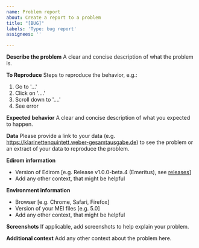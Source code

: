 ```yaml
---
name: Problem report
about: Create a report to a problem
title: "[BUG]"
labels: 'Type: bug report'
assignees: ''

---
```


**Describe the problem**
A clear and concise description of what the problem is.

**To Reproduce**
Steps to reproduce the behavior, e.g.:
1. Go to '...'
2. Click on '....'
3. Scroll down to '....'
4. See error

**Expected behavior**
A clear and concise description of what you expected to happen.

**Data**
Please provide a link to your data (e.g. https://klarinettenquintett.weber-gesamtausgabe.de) to see the problem or an extract of your data to reproduce the problem.

**Edirom information**
 - Version of Edirom [e.g. Release v1.0.0-beta.4 (Emeritus), see [releases](https://github.com/Edirom/Edirom-Online/releases)]
 - Add any other context, that might be helpful

**Environment information**
- Browser [e.g. Chrome, Safari, Firefox]
- Version of your MEI files [e.g. 5.0]
 - Add any other context, that might be helpful

**Screenshots**
If applicable, add screenshots to help explain your problem.

**Additional context**
Add any other context about the problem here.
